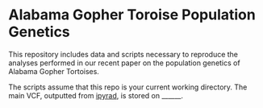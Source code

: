 # Alabama Gopher Toroise Population Genetics

This repository includes data and scripts necessary to reproduce the analyses performed in our recent paper on the population genetics of Alabama Gopher Tortoises. 

The scripts assume that this repo is your current working directory. The main VCF, outputted from [ipyrad](https://ipyrad.readthedocs.io/en/master/), is stored on ______. 
